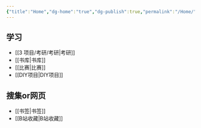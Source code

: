 ```yaml
---
{"title":"Home","dg-home":"true","dg-publish":true,"permalink":"/Home/","tags":["gardenEntry"],"dgPassFrontmatter":true,"noteIcon":"","created":"2023-11-07T00:27:44.500+08:00","updated":"2023-12-27T17:05:02.000+08:00"}
---
```


## 学习

- [[3 项目/考研/考研\|考研]]
- [[书库\|书库]]
- [[比赛\|比赛]]
- [[DIY项目\|DIY项目]]
## 搜集or网页

- [[书签\|书签]]
- [[B站收藏\|B站收藏]]


